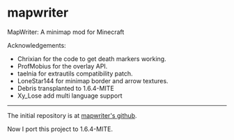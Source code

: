 mapwriter
=========

MapWriter: A minimap mod for Minecraft

Acknowledgements:

* Chrixian for the code to get death markers working.
* ProfMobius for the overlay API.
* taelnia for extrautils compatibility patch.
* LoneStar144 for minimap border and arrow textures.
* Debris transplanted to 1.6.4-MITE
* Xy_Lose add multi language support

---

The initial repository is at [mapwriter's github](https://github.com/daveyliam/mapwriter/tree/1.6.4).

Now I port this project to 1.6.4-MITE.
